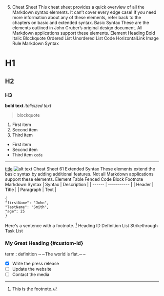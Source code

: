 5. Cheat Sheet
This cheat sheet provides a quick overview of all the Markdown syntax elements.
It can’t cover every edge case! If you need more information about any of these
elements, refer back to the chapters on basic and extended syntax.
Basic Syntax
These are the elements outlined in John Gruber’s original design document. All
Markdown applications support these elements.
Element
Heading
Bold
Italic
Blockquote
Ordered List
Unordered List
Code
HorizontalLink
Image
Rule
Markdown Syntax
# H1
## H2
### H3
**bold text**
*italicized text*
> blockquote
1. First item
2. Second item
3. Third item
- First item
- Second item
- Third item
`code`
---
[title](https://www.example.com)
![alt text](image.jpg)
Cheat Sheet
 61
Extended Syntax
These elements extend the basic syntax by adding additional features. Not all
Markdown applications support these elements.
Element
Table
Fenced Code Block
Footnote
Markdown Syntax
| Syntax | Description |
| ------ | ----------- |
| Header | Title |
| Paragraph | Text |
```
{
"firstName": "John",
"lastName": "Smith",
"age": 25
}
```
Here's a sentence with a footnote. [^1]
Heading ID
Definition List
Strikethrough
Task List
[^1]: This is the footnote.
### My Great Heading {#custom-id}
term
: definition
∼∼The world is flat.∼∼
- [x] Write the press release
- [ ] Update the website
- [ ] Contact the media